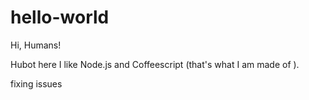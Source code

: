 # hello-world




Hi, Humans!

Hubot here I like Node.js and Coffeescript (that's what I am made of ). 


fixing issues

